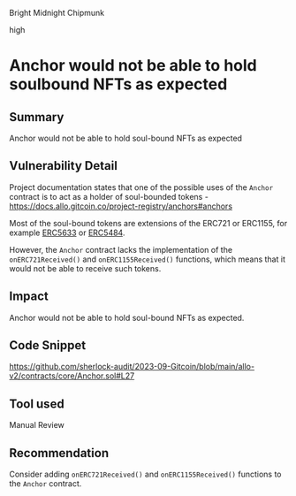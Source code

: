 Bright Midnight Chipmunk

high

# Anchor would not be able to hold soulbound NFTs as expected
## Summary

Anchor would not be able to hold soul-bound NFTs as expected

## Vulnerability Detail

Project documentation states that one of the possible uses of the `Anchor` contract is to act as a holder of soul-bounded tokens - https://docs.allo.gitcoin.co/project-registry/anchors#anchors

Most of the soul-bound tokens are extensions of the ERC721 or ERC1155, for example [ERC5633](https://eips.ethereum.org/EIPS/eip-5633) or [ERC5484](https://eips.ethereum.org/EIPS/eip-5484).

However, the `Anchor` contract lacks the implementation of the `onERC721Received()` and `onERC1155Received()` functions, which means that it would not be able to receive such tokens.

## Impact

Anchor would not be able to hold soul-bound NFTs as expected.

## Code Snippet

https://github.com/sherlock-audit/2023-09-Gitcoin/blob/main/allo-v2/contracts/core/Anchor.sol#L27

## Tool used

Manual Review

## Recommendation

Consider adding `onERC721Received()` and `onERC1155Received()` functions to the `Anchor` contract.
